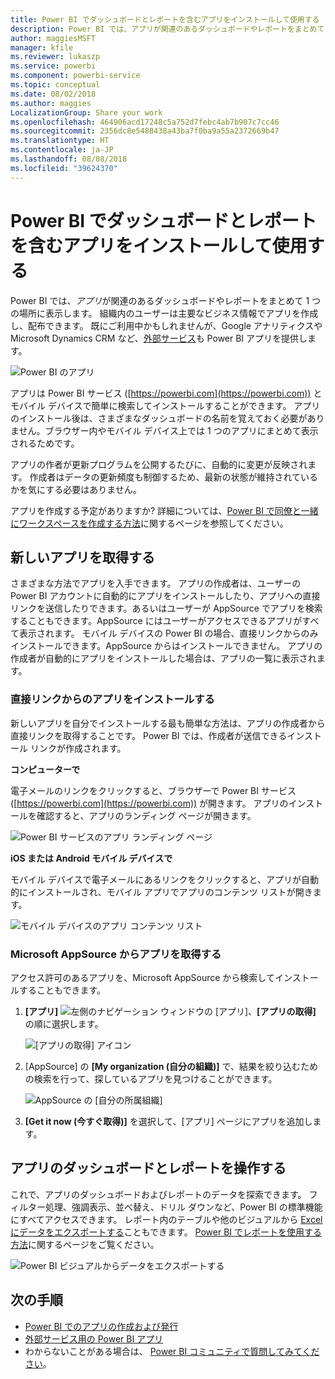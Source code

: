 ```yaml
---
title: Power BI でダッシュボードとレポートを含むアプリをインストールして使用する
description: Power BI では、アプリが関連のあるダッシュボードやレポートをまとめて 1 つの場所に表示します。
author: maggiesMSFT
manager: kfile
ms.reviewer: lukaszp
ms.service: powerbi
ms.component: powerbi-service
ms.topic: conceptual
ms.date: 08/02/2018
ms.author: maggies
LocalizationGroup: Share your work
ms.openlocfilehash: 464906acd17248c5a752d7febc4ab7b907c7cc46
ms.sourcegitcommit: 2356dc8e5488438a43ba7f0ba9a55a2372669b47
ms.translationtype: HT
ms.contentlocale: ja-JP
ms.lasthandoff: 08/08/2018
ms.locfileid: "39624370"
---
```

# <a name="install-and-use-apps-with-dashboards-and-reports-in-power-bi"></a>Power BI でダッシュボードとレポートを含むアプリをインストールして使用する
Power BI では、*アプリ*が関連のあるダッシュボードやレポートをまとめて 1 つの場所に表示します。 組織内のユーザーは主要なビジネス情報でアプリを作成し、配布できます。 既にご利用中かもしれませんが、Google アナリティクスや Microsoft Dynamics CRM など、[外部サービス](service-connect-to-services.md)も Power BI アプリを提供します。 

![Power BI のアプリ](media/service-install-use-apps/power-bi-apps-left-nav.png)

アプリは Power BI サービス ([https://powerbi.com](https://powerbi.com)) とモバイル デバイスで簡単に検索してインストールすることができます。 アプリのインストール後は、さまざまなダッシュボードの名前を覚えておく必要がありません。ブラウザー内やモバイル デバイス上では 1 つのアプリにまとめて表示されるためです。

アプリの作者が更新プログラムを公開するたびに、自動的に変更が反映されます。 作成者はデータの更新頻度も制御するため、最新の状態が維持されているかを気にする必要はありません。 

アプリを作成する予定がありますか? 詳細については、[Power BI で同僚と一緒にワークスペースを作成する方法](service-create-distribute-apps.md)に関するページを参照してください。

## <a name="get-a-new-app"></a>新しいアプリを取得する
さまざまな方法でアプリを入手できます。 アプリの作成者は、ユーザーの Power BI アカウントに自動的にアプリをインストールしたり、アプリへの直接リンクを送信したりできます。あるいはユーザーが AppSource でアプリを検索することもできます。AppSource にはユーザーがアクセスできるアプリがすべて表示されます。 モバイル デバイスの Power BI の場合、直接リンクからのみインストールできます。AppSource からはインストールできません。 アプリの作成者が自動的にアプリをインストールした場合は、アプリの一覧に表示されます。

### <a name="install-an-app-from-a-direct-link"></a>直接リンクからのアプリをインストールする
新しいアプリを自分でインストールする最も簡単な方法は、アプリの作成者から直接リンクを取得することです。 Power BI では、作成者が送信できるインストール リンクが作成されます。

**コンピューターで** 

電子メールのリンクをクリックすると、ブラウザーで Power BI サービス ([https://powerbi.com](https://powerbi.com)) が開きます。 アプリのインストールを確認すると、アプリのランディング ページが開きます。

![Power BI サービスのアプリ ランディング ページ](media/service-install-use-apps/power-bi-app-landing-page-opportunity-480.png)

**iOS または Android モバイル デバイスで** 

モバイル デバイスで電子メールにあるリンクをクリックすると、アプリが自動的にインストールされ、モバイル アプリでアプリのコンテンツ リストが開きます。 

![モバイル デバイスのアプリ コンテンツ リスト](media/service-install-use-apps/power-bi-app-index-it-spend-360.png)

### <a name="get-the-app-from-microsoft-appsource"></a>Microsoft AppSource からアプリを取得する
アクセス許可のあるアプリを、Microsoft AppSource から検索してインストールすることもできます。 

1. **[アプリ]** ![左側のナビゲーション ウィンドウの [アプリ]](media/service-install-use-apps/power-bi-apps-bar.png)、**[アプリの取得]** の順に選択します。 
   
     ![[アプリの取得] アイコン](media/service-install-use-apps/power-bi-service-apps-get-apps-oppty.png)
2. [AppSource] の **[My organization (自分の組織)]** で、結果を絞り込むための検索を行って、探しているアプリを見つけることができます。
   
     ![AppSource の [自分の所属組織]](media/service-install-use-apps/power-bi-appsource-my-org.png)
3. **[Get it now (今すぐ取得)]** を選択して、[アプリ] ページにアプリを追加します。 

## <a name="interact-with-the-dashboards-and-reports-in-the-app"></a>アプリのダッシュボードとレポートを操作する
これで、アプリのダッシュボードおよびレポートのデータを探索できます。 フィルター処理、強調表示、並べ替え、ドリル ダウンなど、Power BI の標準機能にすべてアクセスできます。 レポート内のテーブルや他のビジュアルから [Excel にデータをエクスポートする](power-bi-visualization-export-data.md)こともできます。 [Power BI でレポートを使用する方法](service-reading-view-and-editing-view.md)に関するページをご覧ください。 

![Power BI ビジュアルからデータをエクスポートする](media/service-install-use-apps/power-bi-service-export-data-visual.png)



## <a name="next-steps"></a>次の手順
* [Power BI でのアプリの作成および発行](service-create-distribute-apps.md)
* [外部サービス用の Power BI アプリ](service-connect-to-services.md)
* わからないことがある場合は、 [Power BI コミュニティで質問してみてください](http://community.powerbi.com/)。

